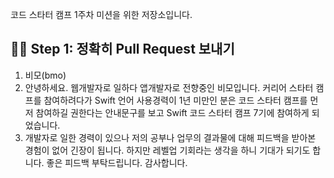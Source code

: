 코드 스타터 캠프 1주차 미션을 위한 저장소입니다.

## 👨‍🔬 Step 1: 정확히 Pull Request 보내기
1. 비모(bmo)
2. 안녕하세요. 웹개발자로 일하다 앱개발자로 전향중인 비모입니다. 커리어 스타터 캠프를 참여하려다가 Swift 언어 사용경력이 1년 미만인 분은 코드 스타터 캠프를 먼저 참여하길 권한다는 안내문구를 보고 Swift 코드 스타터 캠프 7기에 참여하게 되었습니다.
3. 개발자로 일한 경력이 있으나 저의 공부나 업무의 결과물에 대해 피드백을 받아본 경험이 없어 긴장이 됩니다. 하지만 레벨업 기회라는 생각을 하니 기대가 되기도 합니다. 좋은 피드백 부탁드립니다. 감사합니다.